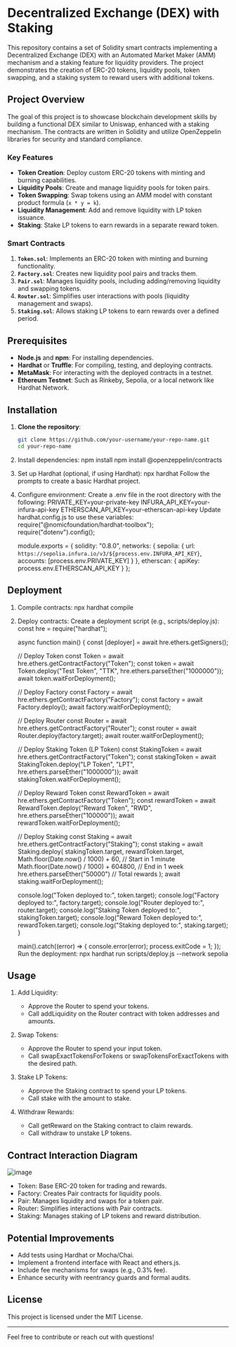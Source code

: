 # Decentralized Exchange (DEX) with Staking

This repository contains a set of Solidity smart contracts implementing a Decentralized Exchange (DEX) with an Automated Market Maker (AMM) mechanism and a staking feature for liquidity providers. The project demonstrates the creation of ERC-20 tokens, liquidity pools, token swapping, and a staking system to reward users with additional tokens.

## Project Overview

The goal of this project is to showcase blockchain development skills by building a functional DEX similar to Uniswap, enhanced with a staking mechanism. The contracts are written in Solidity and utilize OpenZeppelin libraries for security and standard compliance.

### Key Features
- **Token Creation**: Deploy custom ERC-20 tokens with minting and burning capabilities.
- **Liquidity Pools**: Create and manage liquidity pools for token pairs.
- **Token Swapping**: Swap tokens using an AMM model with constant product formula (`x * y = k`).
- **Liquidity Management**: Add and remove liquidity with LP token issuance.
- **Staking**: Stake LP tokens to earn rewards in a separate reward token.

### Smart Contracts
1. **`Token.sol`**: Implements an ERC-20 token with minting and burning functionality.
2. **`Factory.sol`**: Creates new liquidity pool pairs and tracks them.
3. **`Pair.sol`**: Manages liquidity pools, including adding/removing liquidity and swapping tokens.
4. **`Router.sol`**: Simplifies user interactions with pools (liquidity management and swaps).
5. **`Staking.sol`**: Allows staking LP tokens to earn rewards over a defined period.

## Prerequisites

- **Node.js** and **npm**: For installing dependencies.
- **Hardhat** or **Truffle**: For compiling, testing, and deploying contracts.
- **MetaMask**: For interacting with the deployed contracts in a testnet.
- **Ethereum Testnet**: Such as Rinkeby, Sepolia, or a local network like Hardhat Network.

## Installation

1. **Clone the repository**:
   ```bash
   git clone https://github.com/your-username/your-repo-name.git
   cd your-repo-name

2. Install dependencies:
   npm install
   npm install @openzeppelin/contracts

3. Set up Hardhat (optional, if using Hardhat):
   npx hardhat
   Follow the prompts to create a basic Hardhat project.

4. Configure environment: Create a .env file in the root directory with the following:
   PRIVATE_KEY=your-private-key
   INFURA_API_KEY=your-infura-api-key
   ETHERSCAN_API_KEY=your-etherscan-api-key
   Update hardhat.config.js to use these variables:
   require("@nomicfoundation/hardhat-toolbox");
   require("dotenv").config();

   module.exports = {
     solidity: "0.8.0",
     networks: {
       sepolia: {
         url: `https://sepolia.infura.io/v3/${process.env.INFURA_API_KEY}`,
         accounts: [process.env.PRIVATE_KEY]
       }
     },
     etherscan: {
       apiKey: process.env.ETHERSCAN_API_KEY
     }
   };

## Deployment

1. Compile contracts:
   npx hardhat compile

2. Deploy contracts:
   Create a deployment script (e.g., scripts/deploy.js):
   const hre = require("hardhat");

   async function main() {
     const [deployer] = await hre.ethers.getSigners();

     // Deploy Token
     const Token = await hre.ethers.getContractFactory("Token");
     const token = await Token.deploy("Test Token", "TTK", hre.ethers.parseEther("1000000"));
     await token.waitForDeployment();

     // Deploy Factory
     const Factory = await hre.ethers.getContractFactory("Factory");
     const factory = await Factory.deploy();
     await factory.waitForDeployment();

     // Deploy Router
     const Router = await hre.ethers.getContractFactory("Router");
     const router = await Router.deploy(factory.target);
     await router.waitForDeployment();

     // Deploy Staking Token (LP Token)
     const StakingToken = await hre.ethers.getContractFactory("Token");
     const stakingToken = await StakingToken.deploy("LP Token", "LPT", hre.ethers.parseEther("1000000"));
     await stakingToken.waitForDeployment();

     // Deploy Reward Token
     const RewardToken = await hre.ethers.getContractFactory("Token");
     const rewardToken = await RewardToken.deploy("Reward Token", "RWD", hre.ethers.parseEther("100000"));
     await rewardToken.waitForDeployment();

     // Deploy Staking
     const Staking = await hre.ethers.getContractFactory("Staking");
     const staking = await Staking.deploy(
       stakingToken.target,
       rewardToken.target,
       Math.floor(Date.now() / 1000) + 60, // Start in 1 minute
       Math.floor(Date.now() / 1000) + 604800, // End in 1 week
       hre.ethers.parseEther("50000") // Total rewards
     );
     await staking.waitForDeployment();

     console.log("Token deployed to:", token.target);
     console.log("Factory deployed to:", factory.target);
     console.log("Router deployed to:", router.target);
     console.log("Staking Token deployed to:", stakingToken.target);
     console.log("Reward Token deployed to:", rewardToken.target);
     console.log("Staking deployed to:", staking.target);
   }

   main().catch((error) => {
     console.error(error);
     process.exitCode = 1;
   });
   Run the deployment:
   npx hardhat run scripts/deploy.js --network sepolia

## Usage

1. Add Liquidity:
   - Approve the Router to spend your tokens.
   - Call addLiquidity on the Router contract with token addresses and amounts.

2. Swap Tokens:
   - Approve the Router to spend your input token.
   - Call swapExactTokensForTokens or swapTokensForExactTokens with the desired path.

3. Stake LP Tokens:
   - Approve the Staking contract to spend your LP tokens.
   - Call stake with the amount to stake.

4. Withdraw Rewards:
   - Call getReward on the Staking contract to claim rewards.
   - Call withdraw to unstake LP tokens.

## Contract Interaction Diagram

![image](https://github.com/user-attachments/assets/e3e6a508-35b7-4e16-acfc-ef7dd139fc77)


- Token: Base ERC-20 token for trading and rewards.
- Factory: Creates Pair contracts for liquidity pools.
- Pair: Manages liquidity and swaps for a token pair.
- Router: Simplifies interactions with Pair contracts.
- Staking: Manages staking of LP tokens and reward distribution.

## Potential Improvements
- Add tests using Hardhat or Mocha/Chai.
- Implement a frontend interface with React and ethers.js.
- Include fee mechanisms for swaps (e.g., 0.3% fee).
- Enhance security with reentrancy guards and formal audits.

## License
This project is licensed under the MIT License.

---

Feel free to contribute or reach out with questions!

